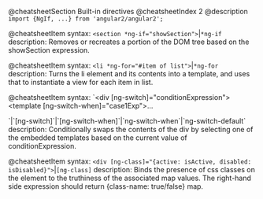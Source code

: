@cheatsheetSection
Built-in directives
@cheatsheetIndex 2
@description
`import {NgIf, ...} from 'angular2/angular2';`

@cheatsheetItem
syntax:
`<section *ng-if="showSection">`|`*ng-if`
description:
Removes or recreates a portion of the DOM tree based on the showSection expression.

@cheatsheetItem
syntax:
`<li *ng-for="#item of list">`|`*ng-for`
description:
Turns the li element and its contents into a template, and uses that to instantiate a view for each item in list.

@cheatsheetItem
syntax:
`<div [ng-switch]="conditionExpression">
  <template [ng-switch-when]="case1Exp">...</template>
  <template ng-switch-when="case2LiteralString">...</template>
  <template ng-switch-default>...</template>
</div>`|`[ng-switch]`|`[ng-switch-when]`|`ng-switch-when`|`ng-switch-default`
description:
Conditionally swaps the contents of the div by selecting one of the embedded templates based on the current value of conditionExpression.

@cheatsheetItem
syntax:
`<div [ng-class]="{active: isActive, disabled: isDisabled}">`|`[ng-class]`
description:
Binds the presence of css classes on the element to the truthiness of the associated map values. The right-hand side expression should return {class-name: true/false} map.